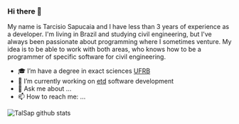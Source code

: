### Hi there 👋

My name is Tarcisio Sapucaia and I have less than 3 years of experience as a developer. I'm living in Brazil and studying civil engineering, but I've always been passionate about programming where I sometimes venture. My idea is to be able to work with both areas, who knows how to be a programmer of specific software for civil engineering.

- 🎓 I’m have a degree in exact sciences [UFRB](https://ufrb.edu.br/portal/)
- 🌱 I’m currently working on [etd](https://github.com/talsap/etd) software development 
- 💬 Ask me about ...
- 📫 How to reach me: ...

![TalSap github stats](https://github-readme-stats.vercel.app/api?username=talsap&show_icons=true&theme=highcontrast)

<!--
**talsap/talsap** is a ✨ _special_ ✨ repository because its `README.md` (this file) appears on your GitHub profile.
